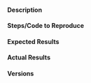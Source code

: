 #### Description
<!--
Describe your issue here. Before submitting an issue, please make sure it
hasn't already been addressed by checking the past issues.
-->


#### Steps/Code to Reproduce
<!--
Please provide a **minimal** code example for reproduction. If the code is too
long, feel free to put it in a public gist and link it in the issue:
https://gist.github.com
-->

#### Expected Results

#### Actual Results

#### Versions
<!--
Please run the following snippet and paste the output below.
import platform; print(platform.platform())
import sys; print("Python", sys.version)
import surprise; print("surprise", surprise.__version__)
-->


<!-- Thank you! -->
